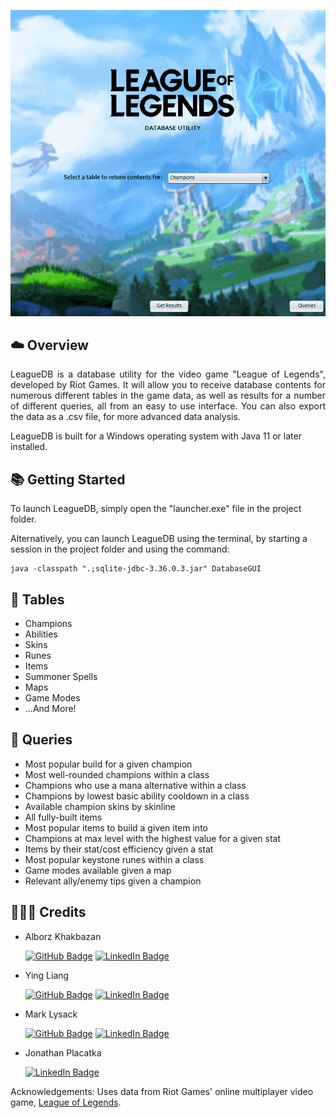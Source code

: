<!-- <p align="center"> 
  <img src="readme/header.png" alt="Logo">
</p> -->

<p align="center"> 
  <img src="readme/demo.gif" alt="Demo GIF">
</p>

<!-- ABOUT THE PROJECT -->
<h2 id="overview"> ☁️ Overview</h2>

<p align="justify"> 
 LeagueDB is a database utility for the video game "League of Legends", developed by Riot Games. It will allow you to receive database contents for numerous different tables in the game data, as well as results for a number of different queries, all from an easy to use interface. You can also export the data as a .csv file, for more advanced data analysis.
  
  LeagueDB is built for a Windows operating system with Java 11 or later installed.
</p>


<!-- GETTING STARTED -->
<h2 id="getting-started"> 📚 Getting Started</h2>

<p>To launch LeagueDB, simply open the "launcher.exe" file in the project folder.</p>

<p>Alternatively, you can launch LeagueDB using the terminal, by starting a session in the project folder and using the command:</p>
<pre><code>java -classpath ".;sqlite-jdbc-3.36.0.3.jar" DatabaseGUI</code></pre>

<!-- TABLES -->
<h2 id="tables"> 📘 Tables</h2>

- Champions
- Abilities
- Skins
- Runes
- Items
- Summoner Spells
- Maps
- Game Modes
- ...And More!

<!-- QUERIES -->
<h2 id="getting-started"> 📗 Queries</h2>

- Most popular build for a given champion
- Most well-rounded champions within a class
- Champions who use a mana alternative within a class
- Champions by lowest basic ability cooldown in a class
- Available champion skins by skinline
- All fully-built items
- Most popular items to build a given item into
- Champions at max level with the highest value for a given stat
- Items by their stat/cost efficiency given a stat
- Most popular keystone runes within a class
- Game modes available given a map
- Relevant ally/enemy tips given a champion

<!-- CREDITS -->
<h2 id="credits"> 🧑‍🤝‍🧑 Credits</h2>

- Alborz Khakbazan

  [![GitHub Badge](https://img.shields.io/badge/GitHub-100000?style=for-the-badge&logo=github&logoColor=white)](https://github.com/alborzk)
  [![LinkedIn Badge](https://img.shields.io/badge/LinkedIn-0077B5?style=for-the-badge&logo=linkedin&logoColor=white)](https://www.linkedin.com/in/alborzk)

- Ying Liang

  [![GitHub Badge](https://img.shields.io/badge/GitHub-100000?style=for-the-badge&logo=github&logoColor=white)](https://github.com/YingLiang2)
  [![LinkedIn Badge](https://img.shields.io/badge/LinkedIn-0077B5?style=for-the-badge&logo=linkedin&logoColor=white)](https://www.linkedin.com/in/ying-liang-26451a243/)

- Mark Lysack

  [![GitHub Badge](https://img.shields.io/badge/GitHub-100000?style=for-the-badge&logo=github&logoColor=white)](https://github.com/lysackm)
  [![LinkedIn Badge](https://img.shields.io/badge/LinkedIn-0077B5?style=for-the-badge&logo=linkedin&logoColor=white)](https://www.linkedin.com/in/mark-lysack/)
  
- Jonathan Placatka

  [![LinkedIn Badge](https://img.shields.io/badge/LinkedIn-0077B5?style=for-the-badge&logo=linkedin&logoColor=white)](https://www.linkedin.com/in/jonathan-placatka-26b06b24b/)

Acknowledgements: Uses data from Riot Games' online multiplayer video game, <a href="https://www.leagueoflegends.com/">League of Legends</a>.

